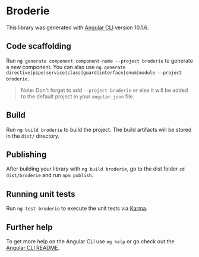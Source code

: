 # Broderie

This library was generated with [Angular CLI](https://github.com/angular/angular-cli) version 10.1.6.

## Code scaffolding

Run `ng generate component component-name --project broderie` to generate a new component. You can also use `ng generate directive|pipe|service|class|guard|interface|enum|module --project broderie`.
> Note: Don't forget to add `--project broderie` or else it will be added to the default project in your `angular.json` file. 

## Build

Run `ng build broderie` to build the project. The build artifacts will be stored in the `dist/` directory.

## Publishing

After building your library with `ng build broderie`, go to the dist folder `cd dist/broderie` and run `npm publish`.

## Running unit tests

Run `ng test broderie` to execute the unit tests via [Karma](https://karma-runner.github.io).

## Further help

To get more help on the Angular CLI use `ng help` or go check out the [Angular CLI README](https://github.com/angular/angular-cli/blob/master/README.md).
